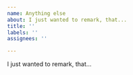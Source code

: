 ```yaml
---
name: Anything else
about: I just wanted to remark, that...
title: ''
labels: ''
assignees: ''

---
```


I just wanted to remark, that...
